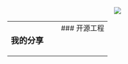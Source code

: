 <p align="center">
  <img src="https://github-readme-stats.vercel.app/api?username=ccldmf&show_icons=true&theme=graywhite"/>
</p>

<table align="center"><tr>
<td valign="top" width="50%">

### 我的分享 

</td>
<td valign="top" width="50%">
### 开源工程

</td>
</tr></table>
